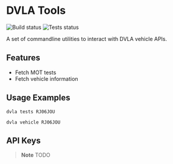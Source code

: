 # DVLA Tools
![Build status](https://img.shields.io/github/workflow/status/issy/dvla-cli/build)
![Tests status](https://img.shields.io/github/workflow/status/issy/dvla-cli/test?label=tests)

A set of commandline utilities to interact with DVLA vehicle APIs.

## Features

- Fetch MOT tests
- Fetch vehicle information

## Usage Examples

`dvla tests RJ06JOU`

`dvla vehicle RJ06JOU`

## API Keys

> **Note**
> TODO
